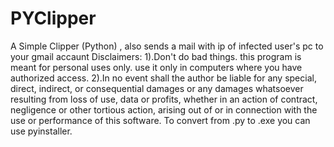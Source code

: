 # PYClipper
A Simple Clipper (Python) , also sends a mail with ip of infected user's pc to your gmail accaunt
Disclaimers: 1).Don't do bad things. this program is meant for personal uses only. use it only in computers where you have authorized access. 2).In no event shall the author be liable for any special, direct, indirect, or consequential damages or any damages whatsoever resulting from loss of use, data or profits, whether in an action of contract, negligence or other tortious action, arising out of or in connection with the use or performance of this software.
To convert from .py to .exe you can use pyinstaller.
